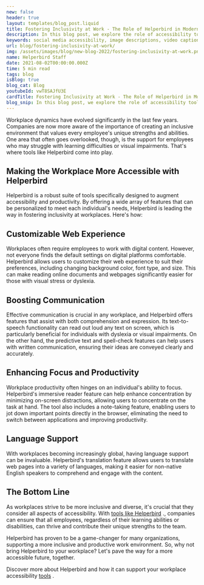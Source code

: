 ```yaml
---
new: false
header: true
layout: templates/blog_post.liquid
title: Fostering Inclusivity at Work - The Role of Helperbird in Modern Workplaces
description: In this blog post, we explore the role of accessibility tools like Helperbird in fostering inclusivity in modern workplaces. From enhancing communication to boosting productivity and offering customizable web experiences, discover how Helperbird is revolutionizing the work environment, making it more accessible and supportive for all employees, regardless of their learning abilities or visual impairments.
keywords: social media accessibility, image descriptions, video captions, camel case hashtags, emojis, inclusivity, disabilities, accessibility tools
url: blog/fostering-inclusivity-at-work/
img: /assets/images/blog/new-blog-2022/fostering-inclusivity-at-work.png
name: Helperbird Staff
date: 2021-08-02T00:00:00.000Z
time: 5 min read
tags: blog
isBlog: true
blog_cat: Blog
youtubeId: vwT8SAJfU3E
cardTitle: Fostering Inclusivity at Work - The Role of Helperbird in Modern Workplaces
blog_snip: In this blog post, we explore the role of accessibility tools like Helperbird in fostering inclusivity in modern workplaces. From enhancing communication to boosting productivity and offering customizable web experiences, discover how Helperbird is revolutionizing the work environment, making it more accessible and supportive for all employees, regardless of their learning abilities or visual impairments.
---
```



Workplace dynamics have evolved significantly in the last few years. Companies are now more aware of the importance of creating an inclusive environment that values every employee's unique strengths and abilities. One area that often goes overlooked, though, is the support for employees who may struggle with learning difficulties or visual impairments. That's where tools like Helperbird come into play.

## Making the Workplace More Accessible with Helperbird
Helperbird is a robust suite of tools specifically designed to augment accessibility and productivity. By offering a wide array of features that can be personalized to meet each individual's needs, Helperbird is leading the way in fostering inclusivity at workplaces. Here's how:

## Customizable Web Experience
Workplaces often require employees to work with digital content. However, not everyone finds the default settings on digital platforms comfortable. Helperbird allows users to customize their web experience to suit their preferences, including changing background color, font type, and size. This can make reading online documents and webpages significantly easier for those with visual stress or dyslexia.

## Boosting Communication
Effective communication is crucial in any workplace, and Helperbird offers features that assist with both comprehension and expression. Its text-to-speech functionality can read out loud any text on screen, which is particularly beneficial for individuals with dyslexia or visual impairments. On the other hand, the predictive text and spell-check features can help users with written communication, ensuring their ideas are conveyed clearly and accurately.

## Enhancing Focus and Productivity
Workplace productivity often hinges on an individual's ability to focus. Helperbird's immersive reader feature can help enhance concentration by minimizing on-screen distractions, allowing users to concentrate on the task at hand. The tool also includes a note-taking feature, enabling users to jot down important points directly in the browser, eliminating the need to switch between applications and improving productivity.

## Language Support
With workplaces becoming increasingly global, having language support can be invaluable. Helperbird's translation feature allows users to translate web pages into a variety of languages, making it easier for non-native English speakers to comprehend and engage with the content.

## The Bottom Line
As workplaces strive to be more inclusive and diverse, it's crucial that they consider all aspects of accessibility. With [ tools like Helperbird](https://www.helperbird.com) ., companies can ensure that all employees, regardless of their learning abilities or disabilities, can thrive and contribute their unique strengths to the team.

Helperbird has proven to be a game-changer for many organizations, supporting a more inclusive and productive work environment. So, why not bring Helperbird to your workplace? Let's pave the way for a more accessible future, together.

Discover more about Helperbird and how it can support your workplace accessibility [tools](https://www.helperbird.com/products/ipad/) .